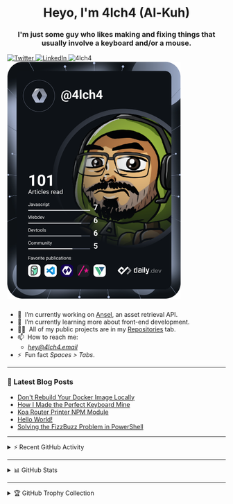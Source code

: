 <h1 align="center">Heyo, I'm 4lch4 (Al-Kuh)</h1>
<h3 align="center">
  I'm just some guy who likes making and fixing things that usually involve a
  keyboard and/or a mouse.
</h3>

<!-- Badges -->
<div align="left">
  <a href="https://twitter.com/4lch4">
    <img
      src="https://img.shields.io/twitter/follow/4lch4?label=Twitter&logo=twitter&style=flat-square&color=1da1f2&logoColor=ffffff"
      alt="Twitter"
    />
  </a>

  <a href="https://linkedin.com/in/devin-leaman-4962242">
    <img
      src="https://img.shields.io/static/v1?logo=linkedin&style=flat-square&color=0072b1&label=LinkedIn&message=%E2%98%86"
      alt="LinkedIn"
    />
  </a>

  <img src="https://komarev.com/ghpvc/?username=4lch4" alt="4lch4" />

  <a href="https://app.daily.dev/4lch4">
    <img src="https://github.com/4lch4/4lch4/blob/master/devcard.svg" width="400" alt="4lch4's Dev Card"/>
  </a>
</div>

<ul style="margin-top: 25px;">
  <li>
    🔭&nbsp;&nbsp;I’m currently working on
    <a href="https://github.com/4lch4/Ansel">Ansel</a>, an asset retrieval API.
  </li>
  <li>
    🌱&nbsp;&nbsp;I’m currently learning more about front-end development.
  </li>
  <li>
    👨‍💻&nbsp;&nbsp;All of my public projects are in my
    <a href="https://github.com/4lch4?tab=repositories">Repositories</a> tab.
  </li>
  <li>📫&nbsp;&nbsp;How to reach me:
  <ul>
    <li><em><a href="mailto:hey@4lch4.email">hey@4lch4.email</a></em></li>
    <!-- <li>
      <em><a href="https://4lch4.social">My social site</a></em> with links to
      nearly all methods of contact.
    </li> -->
  </ul>
  </li>
  <li>⚡&nbsp;&nbsp;Fun fact <em>Spaces > Tabs</em>.</li>
</ul>

---

### :open_book: Latest Blog Posts

<!-- BLOG-POST-LIST:START -->
- [Don&#39;t Rebuild Your Docker Image Locally](https://4lch4.blog/entries/2021/10/dont-rebuild-docker-locally)
- [How I Made the Perfect Keyboard Mine](https://4lch4.blog/entries/2021/07/perfect-keyboard)
- [Koa Router Printer NPM Module](https://4lch4.blog/entries/2021/07/koa-router-printer)
- [Hello World!](https://4lch4.blog/entries/2021/05/hello-world)
- [Solving the FizzBuzz Problem in PowerShell](https://4lch4.blog/entries/2018/08/solving-the-fizzbuzz-problem-in-powershell)
<!-- BLOG-POST-LIST:END -->

---

<details>
  <summary>⚡ Recent GitHub Activity</summary>

<!--START_SECTION:activity-->
1. 🎉 Merged PR [#1](https://github.com/4lch4/4lch4.com/pull/1) in [4lch4/4lch4.com](https://github.com/4lch4/4lch4.com)
2. 🗣 Commented on [#1](https://github.com/billy-pilger/ilograph-standard-libraries/issues/1) in [billy-pilger/ilograph-standard-libraries](https://github.com/billy-pilger/ilograph-standard-libraries)
3. 🗣 Commented on [#1](https://github.com/billy-pilger/ilograph-standard-libraries/issues/1) in [billy-pilger/ilograph-standard-libraries](https://github.com/billy-pilger/ilograph-standard-libraries)
4. 💪 Opened PR [#1](https://github.com/CYBERANONYMOUS1/didi/pull/1) in [CYBERANONYMOUS1/didi](https://github.com/CYBERANONYMOUS1/didi)
5. 🎉 Merged PR [#2](https://github.com/4lch4/TypeScript-Module-Template/pull/2) in [4lch4/TypeScript-Module-Template](https://github.com/4lch4/TypeScript-Module-Template)
<!--END_SECTION:activity-->

</details>

---

<details>
  <summary>📊 GitHub Stats</summary>

  <img align="left" alt="4lch4's GitHub Stats" src="https://github-readme-stats.codestackr.vercel.app/api?username=4lch4&show_icons=true&hide_border=true" />

</details>

---

<details>
  <summary>🏆 GitHub Trophy Collection</summary>

  <img alt="4lch4's GitHub Trophies" src="https://github-profile-trophy.vercel.app/?username=4lch4&column=4&theme=monokai">
</details>
